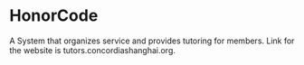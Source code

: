 # HonorCode



A System that organizes service and provides tutoring for members. Link for the website is tutors.concordiashanghai.org. 
